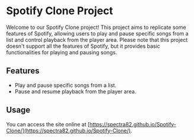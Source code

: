 # Spotify Clone Project

Welcome to our Spotify Clone project! This project aims to replicate some features of Spotify, allowing users to play and pause specific songs from a list and control playback from the player area. Please note that this project doesn't support all the features of Spotify, but it provides basic functionalities for playing and pausing songs.

## Features

- Play and pause specific songs from a list.
- Pause and resume playback from the player area.

## Usage

You can access the site online at [https://spectra82.github.io/Spotify-Clone/](https://spectra82.github.io/Spotify-Clone/).
